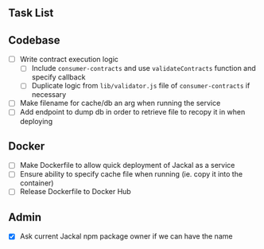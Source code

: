 Task List
---------

Codebase
--------
- [ ] Write contract execution logic
  - [ ] Include `consumer-contracts` and use `validateContracts` function and specify callback
  - [ ] Duplicate logic from `lib/validator.js` file of `consumer-contracts` if necessary
- [ ] Make filename for cache/db an arg when running the service
- [ ] Add endpoint to dump db in order to retrieve file to recopy it in when deploying

Docker
------
- [ ] Make Dockerfile to allow quick deployment of Jackal as a service
- [ ] Ensure ability to specify cache file when running (ie. copy it into the container)
- [ ] Release Dockerfile to Docker Hub

Admin
-----
- [x] Ask current Jackal npm package owner if we can have the name
